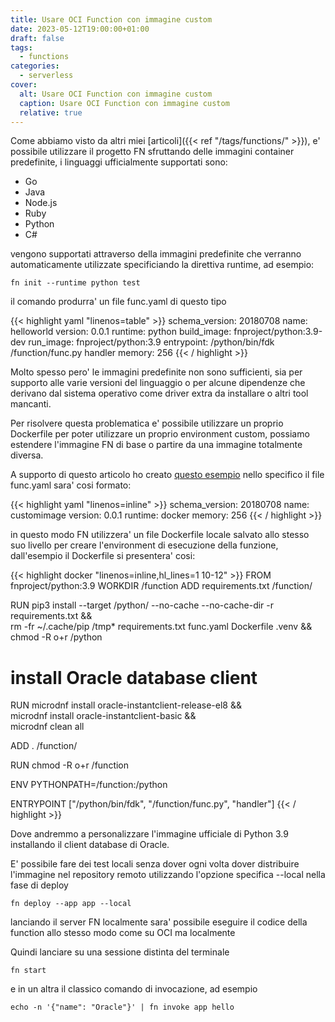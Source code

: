 ```yaml
---
title: Usare OCI Function con immagine custom
date: 2023-05-12T19:00:00+01:00
draft: false
tags:
  - functions
categories:
  - serverless
cover:
  alt: Usare OCI Function con immagine custom
  caption: Usare OCI Function con immagine custom
  relative: true
---
```


Come abbiamo visto da altri miei [articoli]({{< ref "/tags/functions/" >}}), e' possibile utilizzare il progetto FN sfruttando delle immagini container predefinite, i linguaggi ufficialmente supportati sono:

* Go
* Java
* Node.js
* Ruby
* Python
* C#

vengono supportati attraverso della immagini predefinite che verranno automaticamente utilizzate specificiando la direttiva runtime, ad esempio:

```console
fn init --runtime python test
```

il comando produrra' un file func.yaml di questo tipo

{{< highlight yaml "linenos=table" >}}
schema_version: 20180708
name: helloworld
version: 0.0.1
runtime: python
build_image: fnproject/python:3.9-dev
run_image: fnproject/python:3.9
entrypoint: /python/bin/fdk /function/func.py handler
memory: 256
{{< / highlight >}}

Molto spesso pero' le immagini predefinite non sono sufficienti, sia per supporto alle varie versioni del linguaggio o per alcune dipendenze che derivano dal sistema operativo come driver extra da installare o altri tool mancanti.

Per risolvere questa problematica e' possibile utilizzare un proprio Dockerfile per poter utilizzare un proprio environment custom, possiamo estendere l'immagine FN di base o partire da una immagine totalmente diversa.

A supporto di questo articolo ho creato [questo esempio](https://github.com/enricopesce/fn-examples/tree/main/customimage)
nello specifico il file func.yaml sara' cosi formato:

{{< highlight yaml "linenos=inline" >}}
schema_version: 20180708
name: customimage
version: 0.0.1
runtime: docker
memory: 256
{{< / highlight >}}

in questo modo FN utilizzera' un file Dockerfile locale salvato allo stesso suo livello per creare l'environment di esecuzione della funzione, dall'esempio il Dockerfile si presentera' cosi:

{{< highlight docker "linenos=inline,hl_lines=1 10-12" >}}
FROM fnproject/python:3.9
WORKDIR /function
ADD requirements.txt /function/

RUN pip3 install --target /python/ --no-cache --no-cache-dir -r requirements.txt &&\
    rm -fr ~/.cache/pip /tmp* requirements.txt func.yaml Dockerfile .venv &&\
    chmod -R o+r /python

# install Oracle database client
RUN microdnf install oracle-instantclient-release-el8 &&\
    microdnf install oracle-instantclient-basic &&\
    microdnf clean all

ADD . /function/

RUN chmod -R o+r /function

ENV PYTHONPATH=/function:/python

ENTRYPOINT ["/python/bin/fdk", "/function/func.py", "handler"]
{{< / highlight >}}

Dove andremmo a personalizzare l'immagine ufficiale di Python 3.9 installando il client database di Oracle.

E' possibile fare dei test locali senza dover ogni volta dover distribuire l'immagine nel repository remoto utilizzando l'opzione specifica --local nella fase di deploy

```console
fn deploy --app app --local
```

lanciando il server FN localmente sara' possibile eseguire il codice della function allo stesso modo come su OCI ma localmente

Quindi lanciare su una sessione distinta del terminale

```console
fn start
```

e in un altra il classico comando di invocazione, ad esempio

```console
echo -n '{"name": "Oracle"}' | fn invoke app hello
```